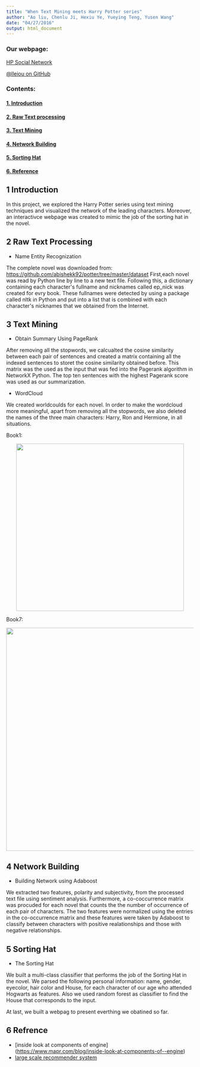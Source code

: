 ```yaml
---
title: "When Text Mining meets Harry Potter series"
author: "Ao liu, Chenlu Ji, Hexiu Ye, Yueying Teng, Yusen Wang"  
date: "04/27/2016"
output: html_document
---
```


### Our webpage: 

<a href="http://lleiou.github.io/4249FinalProject/index.html" target="_blank">HP Social Network</a>
<p class="view"><a href="https://github.com/lleiou" target="_blank">@lleiou on GitHub</a></p>

### Contents:
#### [1. Introduction](#1)
#### [2. Raw Text processing](#2)
#### [3. Text Mining](#3)
#### [4. Network Building](#4)
#### [5. Sorting Hat](#5)
#### [6. Reference](#6)

<a name="1"></a>  
## 1 Introduction 
In this project, we explored the Harry Potter series using text mining techniques and visualized the network of the leading characters. Moreover, an interactivce webpage was created to mimic the job of the sorting hat in the novel.
<a name="2"></a>
## 2 Raw Text Processing 
+  Name Entity Recognization

The complete novel was downloaded from: https://github.com/abishekk92/potter/tree/master/dataset
First,each novel was read by Python line by line to a new text file. Following this, a dictionary containing each character's fullname and nicknames called ep_nick was created for evry book. These fullnames were detected by using a package called nltk in Python and put into a list that is combined with each character's nicknames that we obtained from the Internet.

<a name="3"></a>
## 3 Text Mining 
+  Obtain Summary Using PageRank

After removing all the stopwords, we calcualted the cosine similarity between each pair of sentences and created a matrix containing all the indexed sentences to storet the cosine similarity obtained before. This matrix was the used as the input that was fed into the Pagerank algorithm in NetworkX Python. The top ten sentences with the highest Pagerank score was used as our summarization.

+ WordCloud

We created worldcoulds for each novel. In order to make the wordcloud more meaningful, apart from removing all the stopwords, we also deleted the names of the three main characters: Harry, Ron and Hermione, in all situations.

Book1:
<p align="center"><img src="output/word cloud/book1.jpg" width=450></p>

Book7:
<p align="center"><img src="output/word cloud/book7.png" width=600></p>
 
<a name="4"></a>
## 4 Network Building
+  Building Network using Adaboost 

We extracted two features, polarity and subjectivity, from the processed text file using sentiment analysis. Furthermore, a co-coccurrence matrix was procuded for each novel that counts the the number of occurrence of each pair of characters. The two features were normalized using the entries in the co-occurrence matrix and these features were taken by Adaboost to classify between characters with positive realationships and those with negative relationships. 

<a name="5"></a>
## 5 Sorting Hat 
+  The Sorting Hat

We built a multi-class classifier that performs the job of the Sorting Hat in the novel. We parsed the following personal information: name, gender, eyecolor, hair color and House, for each character of our age who attended Hogwarts as features. Also we used random forest as classifier to find the House that corresponds to the input. 

At last, we built a webpag to present everthing we obatined so far.

<a name="6"></a>
## 6 Refrence 
+  [inside look at components of engine] (https://www.mapr.com/blog/inside-look-at-components-of--engine)
+  [large scale recommender system](http://bigdata.ices.utexas.edu/project/large-scale-recommender-systems)
  
  

